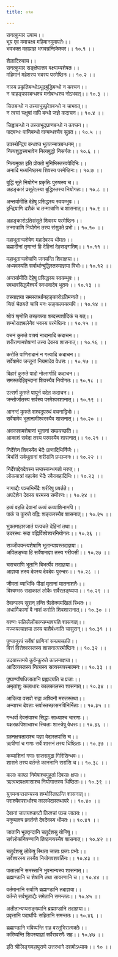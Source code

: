 ```yaml
---
title: ०१०

---
```

सनत्कुमार उवाच।।  
भूय एव ममाचक्ष्व महिमानमुमापतेः।।  
भवभक्त महाप्राज्ञ भगवन्नन्दिकेश्वर।। १०.१ ।।  
  
शैलादिरुवाच।।  
सनत्कुमार सङ्क्षेपात्तव वक्ष्याम्यशेषतः।।  
महिमानं महेशस्य भवस्य परमेष्ठिनः।। १०.२ ।।  
  
नास्य प्रकृतिबन्धोऽभूद्बुद्धिबन्धो न कश्चन।।  
न चाहङ्कारबन्धश्च मनोबन्धश्च नोऽभवत्।। १०.३ ।।  
  
चित्तबन्धो न तस्याभूच्छ्रोत्रबन्धो न चाभवत्।।  
न त्वचां चक्षुषां वापि बन्धो जज्ञे कदाचन।। १०.४ ।।  
  
जिह्वाबन्धो न तस्याभूद्घ्राणबन्धो न कश्चन।।  
पादबन्धः पाणिबन्धो वाग्बन्धश्चैव सुव्रत।। १०.५ ।।  
  
उपस्थेन्द्रिय बन्धश्च भूततन्मात्रबन्धनम्।।  
नित्यशुद्धस्वभावेन नित्यबुद्धो निसर्गतः।। १०.६ ।।  
  
नित्यमुक्त इति प्रोक्तो मुनिभिस्तत्त्ववेदिभिः।।  
अनादि मध्यनिष्ठस्य शिवस्य परमेष्ठिनः।। १०.७ ।।  
  
बुद्धिं सूते नियोगेन प्रकृतिः पुरुषस्य च।।  
अहङ्कारं प्रसूतेऽस्या बुद्धिस्तस्य नियोगतः।। १०.८ ।।  
  
अन्तर्यामीति देहेषु प्रसिद्धस्य स्वयम्भुवः।।  
इन्द्रियाणि दशैकं च तन्मात्राणि च शासनात्।। १०.९ ।।  
  
अहङ्कारोऽतिसंसूते शिवस्य परमेष्ठिनः।।  
तन्मात्राणि नियोगेन तस्य संसुक्ते प्रभो।। १०.१० ।।  
  
महाभूतान्यशेषेण महादेवस्य धीमतः।।  
ब्रह्मादीनां तृणान्तं हि देहिनां देहसङ्गतिम्।। १०.११ ।।  
  
महाभूतान्यशेषाणि जनयन्ति शिवाज्ञया।।  
अध्यवस्यति सर्वार्थान्बुद्धिस्तस्याज्ञया विभोः।। १०.१२ ।।  
  
अन्तर्यामीति देहेषु प्रसिद्धस्य स्वयम्भुवः।।  
स्वभावसिद्धमैश्वर्यं स्वभावादेव भूतयः।। १०.१३ ।।  
  
तस्याज्ञया समस्तार्थानहङ्कारोऽतिमन्यते।।  
चित्तं चेतयते चापि मनः सङ्कल्पयत्यपि।। १०.१४ ।।  
  
श्रोत्रं श्रृणोति तच्छक्त्या शब्दस्पर्शादिकं च यत्।।  
शम्भोराज्ञबलेनैव भवस्य परमेष्ठिनः।। १०.१५ ।।  
  
वचनं कुरुते वाक्यं नादानादि कदाचन।।  
शरीराणामशेषाणां तस्य देवस्य शासनात्।। १०.१६ ।।  
  
करोति पाणिरादानं न गत्यादि कदाचन।।  
सर्वेषामेव जन्तूनां नियमादेव वेधसः।। १०.१७ ।।  
  
विहारं कुरुते पादो नोत्सर्गादि कदाचन।।  
समस्तदेहिवृन्दानां शिवस्यैव नियोगतः।। १०.१८ ।।  
  
उत्सर्गं कुरुते पायुर्न वदेत कदाचन।।  
जन्तोर्जातस्य सर्वस्य परमेश्वरशानात्।। १०.१९ ।।  
  
आनन्दं कुरुते शश्वदुपस्थं वचनाद्विभोः।।  
सर्वेषामेव भूतानामीश्वरस्यैव शासनात्।। १०.२० ।।  
  
अवकाशमशेषाणां भूतानां सम्प्रयच्छति।।  
आकाशं सर्वदा तस्य परमस्यैव शासनात्।। १०.२१ ।।  
  
निर्देशेन शिवस्यैव भेदैः प्राणादिभिर्निजैः।।  
बिभर्त्ति सर्वभूतानां शरीराणि प्रभञ्जनः।। १०.२२ ।।  
  
निर्देशाद्देवदेवस्य सप्तस्कन्धगतो मरुत्।।  
लोकयात्रां वहत्येव भेदैः स्वैरावहादिभिः।। १०.२३ ।।  
  
नागाद्यैः पञ्चभिर्भेदैः शरीरेषु प्रवर्तते।।  
अपदेशेन देवस्य परमस्य समीरणः।। १०.२४ ।।  
  
हव्यं वहति देवानां कव्यं कव्याशिनामपि।।  
पाकं च कुरुते वह्निः शङ्करस्यैव शासनात्।। १०.२५ ।।  
  
भुक्तमाहारजातं यत्पचते देहिनां तथा।।  
उदरस्थः सदा वह्निर्विश्वेश्वरनियोगतः।। १०.२६ ।।  
  
सञ्जीवयन्त्यशेषाणि भूतान्यापस्तदाज्ञया।।  
अविलङ्घ्या हि सर्वेषामाज्ञा तस्य गरीयसी।। १०.२७ ।।  
  
चराचराणि भूतानि बिभर्त्येव तदाज्ञया।।  
आज्ञया तस्य देवस्य देवदेवः पुरन्दरः।। १०.२८ ।।  
  
जीवतां व्याधिभिः पीडां मृतानां यातनाशतैः।।  
विश्वम्भरः सदाकालं लोकैः सर्वैरलङ्घ्यया।। १०.२९ ।।  
  
देवान्पात्य सुरान् हन्ति त्रैलोक्यमखिलं स्थितः।।  
अधार्मिकाणां वै नाशं करोति शिवशासनात्।। १०.३० ।।  
  
वरुणः सलिलैर्लोकान्सम्भावयति शासनात्।।  
मज्जयत्याज्ञया तस्य पाशैर्बध्नाति चासुरान्।। १०.३१ ।।  
  
पुण्यानुरपं सर्वेषां प्राणिनां सम्प्रयच्छति।।  
वित्तं वित्तेश्वरस्तस्य शासनात्परमोष्ठिनः।। १०.३२ ।।  
  
उदयास्तमये कुर्वन्कुरुते कालमाज्ञया।।  
आदित्यस्तस्य नित्यस्य सत्यस्यपरमात्मनः।। १०.३३ ।।  
  
पुष्पाण्यौषधिजातानि प्रह्लादयति च प्रजाः।।  
अमृतांशुः कलाधारः कालकालस्य शासनात्।। १०.३४ ।।  
  
आदित्या वसवो रुद्रा अश्विनौ मरुतस्तथा।।  
अन्याश्च देवताः सर्वास्तच्छासनविनिर्मिताः।। १०.३५ ।।  
  
गन्धर्वा देवसंवाश्च सिद्धाः साध्याश्च चारणाः।।  
यक्षरक्षःपिशाचाश्च स्थिताः शास्त्रेषु वेधसः।। १०.३६ ।।  
  
ग्रहनक्षत्रताराश्च यज्ञा वेदास्तपांसि च।।  
ऋषीणां च गणाः सर्वे शासनं तस्य धिष्ठिताः।। १०.३७ ।।  
  
कव्याशिनां गणाः सप्तसमुद्रा गिरिसिन्धवः।।  
शासने तस्य वर्तन्ते काननानि सरांसि च।। १०.३८ ।।  
  
कलाः काष्ठा निमेषाश्चमुहूर्ता दिवसाः क्षपाः।।  
ऋत्वब्दपक्षमासाश्च नियोगात्तस्य धिष्ठिताः।। १०.३९ ।।  
  
युगमन्वन्तराण्यस्य शम्भोस्तिष्ठन्ति शासनात्।।  
पराश्चैवपरार्धाश्च कालभेदास्तथापरे।। १०.४० ।।  
  
देवानां जातयश्चाष्टौ तिरश्चां पञ्च जातयः।।  
मनुष्याश्च प्रवर्तन्ते देवदेवस्य धीमतः।। १०.४१ ।।  
  
जातानि भूतवृन्दानि चतुर्दशसु योनिषु।।  
सर्वलोकनिषण्णानि तिष्ठन्त्यस्यैव शासनात्।। १०.४२ ।।  
  
चतुर्दशसु लोकेषु स्थिता जाताः प्रजाः प्रभोः।।  
सर्वेश्वरस्य तस्यैव नियोगवशवर्तिनः।। १०.४३ ।।  
  
पातालानि समस्तानि भुवनान्यस्य शासनात्।।  
ब्रह्माण्डानि च शेषाणि तथा सावरणानि च।। १०.४४ ।।  
  
वर्तमानानि सर्वाणि ब्रह्माण्डानि तदाज्ञया।।  
वर्तन्ते सर्वभूताद्यैः समेतानि समन्ततः।। १०.४५ ।।  
  
अतीतान्यप्यसङ्ख्यानि ब्रह्माण्डानि तदाज्ञया।।  
प्रवृत्तानि पदार्थौघैः सहितानि समन्ततः।। १०.४६ ।।  
  
ब्रह्माण्डानि भविष्यन्ति सह वस्तुभिरात्मक्तैः।।  
करिष्यन्ति शिवस्याज्ञां सर्वैरावरणैः सह।। १०.४७ ।।  
  
इति श्रीलिङ्गमहापुराणे उत्तरभागे दशमोऽध्यायः।। १० ।।